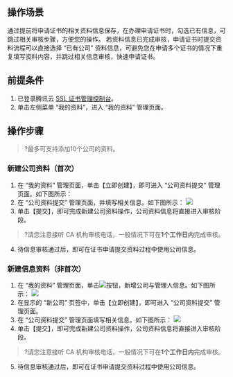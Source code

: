 ## 操作场景
通过提前将申请证书的相关资料信息保存，在办理申请证书时，勾选已有信息，可跳过相关审核步骤，方便您的操作。
若资料信息已完成审核，申请证书时提交资料流程可以直接选择 “已有公司” 资料信息，可避免您在申请多个证书的情况下重复填写资料内容，并跳过相关信息审核，快速申请证书。

## 前提条件
1. 已登录腾讯云 [SSL 证书管理控制台](https://console.cloud.tencent.com/certoverview)。
2. 单击左侧菜单 “我的资料”，进入 “我的资料” 管理页面。

## 操作步骤
>?最多可支持添加10个公司的资料。

### 新建公司资料（首次）
1. 在 “我的资料” 管理页面，单击【立即创建】，即可进入 “公司资料提交” 管理页面。如下图所示：
2. 在 “公司资料提交” 管理页面，并填写相关信息。如下图所示：
![](https://main.qcloudimg.com/raw/5fdb59ef57c64f0802effc22757ad36f.png)
3.  单击【提交】，即可完成新建公司资料操作，公司资料信息将直接进入审核阶段。
>?请您注意接听 CA 机构审核电话，一般情况下可在**1个工作日内**完成审核。
4. 待信息审核通过后，即可在证书申请提交资料过程中使用公司信息。 

### 新建信息资料（非首次）
1. 在 “我的资料” 管理页面，单击![](https://main.qcloudimg.com/raw/93e5048c5a89fe75a79a62c5d2611f55.png)按钮，新增公司与管理人信息。如下图所示：
![](https://main.qcloudimg.com/raw/158493b009696419b4074a98f7a0e1ec.png)
2. 在显示的 “新公司” 页签中，单击【立即创建】，即可进入 “公司资料提交” 管理页面。
3. 在 “公司资料提交” 管理页面填写相关信息。如下图所示：
![](https://main.qcloudimg.com/raw/5fdb59ef57c64f0802effc22757ad36f.png)
4. 单击【提交】，即可完成新建公司资料操作，公司资料信息将直接进入审核阶段。
>?请您注意接听 CA 机构审核电话，一般情况下可在**1个工作日内**完成审核。
5. 待信息审核通过后，即可在证书申请提交资料过程中使用公司信息。



